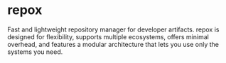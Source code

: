 # repox

Fast and lightweight repository manager for developer artifacts. repox is designed for flexibility, supports multiple ecosystems, offers minimal overhead, and features a modular architecture that lets you use only the systems you need.
